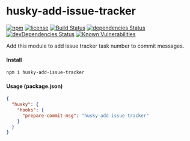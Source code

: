 # husky-add-issue-tracker

[![npm](https://img.shields.io/npm/v/husky-add-issue-tracker.svg)](https://npm.im/husky-add-issue-tracker)
[![license](https://img.shields.io/npm/l/husky-add-issue-tracker.svg)](https://npm.im/husky-add-issue-tracker)
[![Build Status](https://travis-ci.org/jehy/husky-add-issue-tracker.svg?branch=master)](https://travis-ci.org/jehy/checkExact)
[![dependencies Status](https://david-dm.org/jehy/husky-add-issue-tracker/status.svg)](https://david-dm.org/jehy/checkExact)
[![devDependencies Status](https://david-dm.org/jehy/husky-add-issue-tracker/dev-status.svg)](https://david-dm.org/jehy/checkExact?type=dev)
[![Known Vulnerabilities](https://snyk.io/test/github/jehy/husky-add-issue-tracker/badge.svg)](https://snyk.io/test/github/jehy/checkExact)

Add this module to add issue tracker task number to commit messages.

#### Install

```bash
npm i husky-add-issue-tracker
```

#### Usage (package.json)

```json
{
  "husky": {
    "hooks": {
      "prepare-commit-msg": "husky-add-issue-tracker"
    }
  }
}
```
